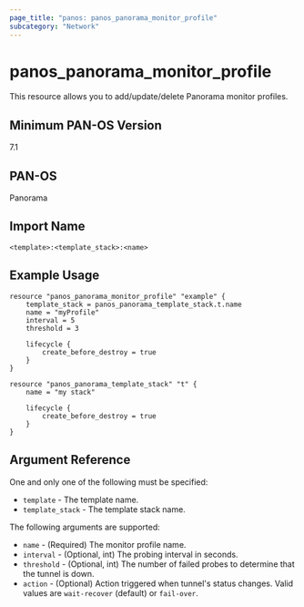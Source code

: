 ```yaml
---
page_title: "panos: panos_panorama_monitor_profile"
subcategory: "Network"
---
```


# panos_panorama_monitor_profile

This resource allows you to add/update/delete Panorama monitor profiles.


## Minimum PAN-OS Version

7.1


## PAN-OS

Panorama


## Import Name

```shell
<template>:<template_stack>:<name>
```

## Example Usage

```hcl
resource "panos_panorama_monitor_profile" "example" {
    template_stack = panos_panorama_template_stack.t.name
    name = "myProfile"
    interval = 5
    threshold = 3

    lifecycle {
        create_before_destroy = true
    }
}

resource "panos_panorama_template_stack" "t" {
    name = "my stack"

    lifecycle {
        create_before_destroy = true
    }
}
```

## Argument Reference

One and only one of the following must be specified:

* `template` - The template name.
* `template_stack` - The template stack name.

The following arguments are supported:

* `name` - (Required) The monitor profile name.
* `interval` - (Optional, int) The probing interval in seconds.
* `threshold` - (Optional, int) The number of failed probes to determine that
  the tunnel is down.
* `action` - (Optional) Action triggered when tunnel's status changes.  Valid values
  are `wait-recover` (default) or `fail-over`.
